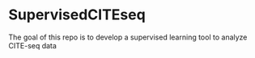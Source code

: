 # SupervisedCITEseq
The goal of this repo is to develop a supervised learning tool to analyze CITE-seq data
